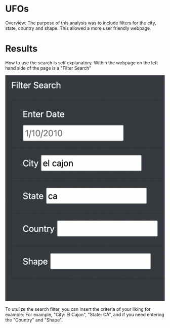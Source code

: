 # UFOs 
Overview:
The purpose of this analysis was to include filters for the city, state, country and shape. This allowed a more user friendly webpage. 

# Results 
 
How to use the search is self explanatory. Within the webpage on the left hand side of the page is a "Filter Search"               
 
![Alt text](Filtersearch.png)
 
To utulize the search filter, you can insert the criteria of your liking for example: For example, "City: El Cajon", "State: CA", and if you need entering the "Country" and "Shape". 

